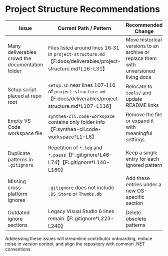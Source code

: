 # Project Structure Recommendations

| Issue | Current Path / Pattern | Recommended Change | Rationale |
| --- | --- | --- | --- |
| Many deliverables crowd the documentation folder | Files listed around lines 16‑31 in `project-structure.md`【F:docs/deliverables/project-structure.md†L16-L31】 | Move historical versions to an archive or replace them with unversioned living docs | Simplifies navigation |
| Setup script placed at repo root | `setup.sh` near lines 107‑116 of `project-structure.md`【F:docs/deliverables/project-structure.md†L107-L116】 | Relocate to `tools/` and update README links | Keeps root clean |
| Empty VS Code workspace file | `synthea-cli.code-workspace` contains only folder info【F:synthea-cli.code-workspace†L1-L8】 | Remove the file or expand it with meaningful settings | Avoids redundant configuration |
| Duplicate patterns in `.gitignore` | Repetition of `*.log` and `*.psess`【F:.gitignore†L46-L74】【F:.gitignore†L140-L160】 | Keep a single entry for each ignored pattern | Easier maintenance |
| Missing cross-platform ignores | `.gitignore` does not include `.DS_Store` or `Thumbs.db` | Add these entries under a new OS-specific section | Prevents stray files |
| Outdated ignore sections | Legacy Visual Studio 6 lines remain【F:.gitignore†L223-L240】 | Delete obsolete patterns | Focuses ignore rules |

Addressing these issues will streamline contributor onboarding, reduce noise in version control, and align the repository with common .NET conventions.
